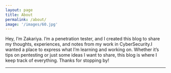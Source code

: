 ```yaml
---
layout: page
title: About
permalink: /about/
image: '/images/60.jpg'
---
```


Hey, I’m Zakariya. I’m a penetration tester, and I created this blog to share my thoughts, experiences, and notes from my work in CyberSecurity.I wanted a place to express what I’m learning and working on. Whether it’s tips on pentesting or just some ideas I want to share, this blog is where I keep track of everything. Thanks for stopping by!


<hr>